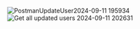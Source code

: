![PostmanUpdateUser2024-09-11 195934](https://github.com/user-attachments/assets/fad0dc74-f0ac-48d6-810d-130a83dd2b1e)
![Get all updated users 2024-09-11 202631](https://github.com/user-attachments/assets/2d22f60f-c72d-4d33-9a88-08a44450bcc2)

